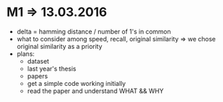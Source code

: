 # M1 => 13.03.2016
- delta = hamming distance / number of 1's in common
- what to consider among speed, recall, original similarity => we chose original similarity as a priority
- plans:
	- dataset
	- last year's thesis
	- papers
	- get a simple code working initially
	- read the paper and understand WHAT && WHY




